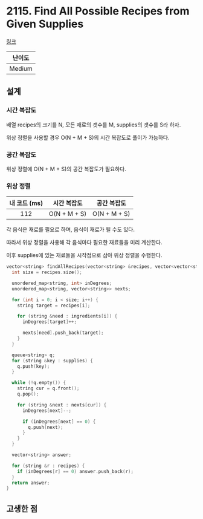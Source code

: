 # 2115. Find All Possible Recipes from Given Supplies

[링크](https://leetcode.com/problems/find-all-possible-recipes-from-given-supplies/description/)

| 난이도 |
| :----: |
| Medium |

## 설계

### 시간 복잡도

배열 recipes의 크기를 N, 모든 재료의 갯수를 M, supplies의 갯수를 S라 하자.

위상 정렬을 사용할 경우 O(N + M + S)의 시간 복잡도로 풀이가 가능하다.

### 공간 복잡도

위상 정렬에 O(N + M + S)의 공간 복잡도가 필요하다.

### 위상 정렬

| 내 코드 (ms) | 시간 복잡도  | 공간 복잡도  |
| :----------: | :----------: | :----------: |
|     112      | O(N + M + S) | O(N + M + S) |

각 음식은 재료를 필요로 하며, 음식이 재료가 될 수도 있다.

따라서 위상 정렬을 사용해 각 음식마다 필요한 재료들을 미리 계산한다.

이후 supplies에 있는 재료들을 시작점으로 삼아 위상 정렬을 수행한다.

```cpp
vector<string> findAllRecipes(vector<string> &recipes, vector<vector<string>> &ingredients, vector<string> &supplies) {
  int size = recipes.size();

  unordered_map<string, int> inDegrees;
  unordered_map<string, vector<string>> nexts;

  for (int i = 0; i < size; i++) {
    string target = recipes[i];

    for (string &need : ingredients[i]) {
      inDegrees[target]++;

      nexts[need].push_back(target);
    }
  }

  queue<string> q;
  for (string &key : supplies) {
    q.push(key);
  }

  while (!q.empty()) {
    string cur = q.front();
    q.pop();

    for (string &next : nexts[cur]) {
      inDegrees[next]--;

      if (inDegrees[next] == 0) {
        q.push(next);
      }
    }
  }

  vector<string> answer;

  for (string &r : recipes) {
    if (inDegrees[r] == 0) answer.push_back(r);
  }
  return answer;
}
```

## 고생한 점
